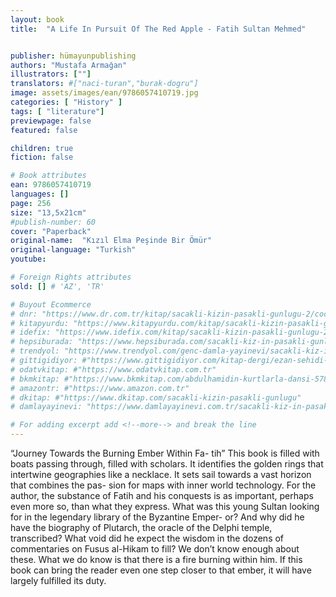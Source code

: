 ```yaml
---
layout: book
title:  "A Life In Pursuit Of The Red Apple - Fatih Sultan Mehmed"


publisher: hümayunpublishing
authors: "Mustafa Armağan"
illustrators: [""]
translators: #["naci-turan","burak-dogru"]
image: assets/images/ean/9786057410719.jpg
categories: [ "History" ]
tags: [ "literature"]
previewpage: false
featured: false

children: true
fiction: false

# Book attributes
ean: 9786057410719
languages: []
page: 256
size: "13,5x21cm"
#publish-number: 60
cover: "Paperback"
original-name:  "Kızıl Elma Peşinde Bir Ömür"
original-language: "Turkish"
youtube:

# Foreign Rights attributes
sold: [] # 'AZ', 'TR'

# Buyout Ecommerce
# dnr: "https://www.dr.com.tr/kitap/sacakli-kizin-pasakli-gunlugu-2/cocuk-ve-genclik/genclik-10-yas/roman-oyku/urunno=0001893059001"
# kitapyurdu: "https://www.kitapyurdu.com/kitap/sacakli-kizin-pasakli-gunlugu-2-/560122.html&filter_name=Sa%C3%A7akl%C4%B1+K%C4%B1z%27%C4%B1n+Pasakl%C4%B1+G%C3%BCnl%C3%BC%C4%9F%C3%BC+2"
# idefix: "https://www.idefix.com/kitap/sacakli-kizin-pasakli-gunlugu-2/cocuk-ve-genclik/genclik-10-yas/roman-oyku/urunno=0001893059001"
# hepsiburada: "https://www.hepsiburada.com/sacakli-kiz-in-pasakli-gunlugu-2-damla-yayinevi-p-HBV000012ER86"
# trendyol: "https://www.trendyol.com/genc-damla-yayinevi/sacakli-kiz-in-pasakli-gunlugu-2-p-54825777"
# gittigidiyor: #"https://www.gittigidiyor.com/kitap-dergi/ezan-sehidi-adnan-menderes_pdp_732728793"
# odatvkitap: #"https://www.odatvkitap.com.tr"
# bkmkitap: #"https://www.bkmkitap.com/abdulhamidin-kurtlarla-dansi-578226"
# amazontr: #"https://www.amazon.com.tr"
# dkitap: #"https://www.dkitap.com/sacakli-kizin-pasakli-gunlugu"
# damlayayinevi: "https://www.damlayayinevi.com.tr/sacakli-kiz-in-pasakli-gunlugu-2-bu-iste-bi-terslik-var"

# For adding excerpt add <!--more--> and break the line
---
```

“Journey Towards the Burning Ember Within Fa-
tih” This book is filled with boats passing through,
filled with scholars. It identifies the golden rings
that intertwine geographies like a necklace. It sets
sail towards a vast horizon that combines the pas-
sion for maps with inner world technology. For the
author, the substance of Fatih and his conquests
is as important, perhaps even more so, than what
they express. What was this young Sultan looking
for in the legendary library of the Byzantine Emper-
or? And why did he have the biography of Plutarch,
the oracle of the Delphi temple, transcribed? What
void did he expect the wisdom in the dozens of
commentaries on Fusus al-Hikam to fill? We don’t
know enough about these. What we do know is
that there is a fire burning within him. If this book
can bring the reader even one step closer to that
ember, it will have largely fulfilled its duty.
<!--more--> 

